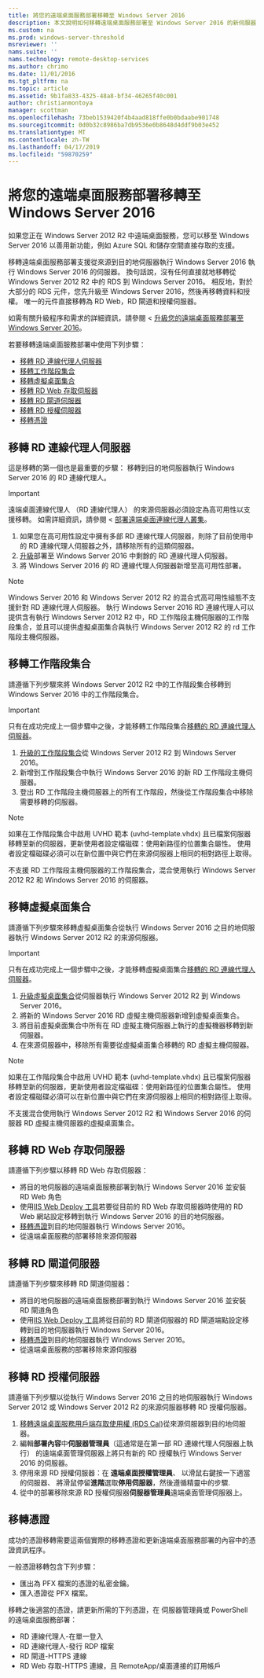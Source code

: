 ```yaml
---
title: 將您的遠端桌面服務部署移轉至 Windows Server 2016
description: 本文說明如何移轉遠端桌面服務部署至 Windows Server 2016 的新伺服器。
ms.custom: na
ms.prod: windows-server-threshold
msreviewer: ''
nams.suite: ''
nams.technology: remote-desktop-services
ms.author: chrimo
ms.date: 11/01/2016
ms.tgt_pltfrm: na
ms.topic: article
ms.assetid: 9b1fa833-4325-48a8-bf34-46265f40c001
author: christianmontoya
manager: scottman
ms.openlocfilehash: 73beb1539420f4b4aad818ffe0b0bdaabe901748
ms.sourcegitcommit: 0d0b32c8986ba7db9536e0b8648d4ddf9b03e452
ms.translationtype: MT
ms.contentlocale: zh-TW
ms.lasthandoff: 04/17/2019
ms.locfileid: "59870259"
---
```

# <a name="migrate-your-remote-desktop-services-deployment-to-windows-server-2016"></a>將您的遠端桌面服務部署移轉至 Windows Server 2016

如果您正在 Windows Server 2012 R2 中遠端桌面服務，您可以移至 Windows Server 2016 以善用新功能，例如 Azure SQL 和儲存空間直接存取的支援。

移轉遠端桌面服務部署支援從來源到目的地伺服器執行 Windows Server 2016 執行 Windows Server 2016 的伺服器。 換句話說，沒有任何直接就地移轉從 Windows Server 2012 R2 中的 RDS 到 Windows Server 2016。 相反地，對於大部分的 RDS 元件，您先升級至 Windows Server 2016，然後再移轉資料和授權。 唯一的元件直接移轉為 RD Web，RD 閘道和授權伺服器。

如需有關升級程序和需求的詳細資訊，請參閱 <<c0> [ 升級您的遠端桌面服務部署至 Windows Server 2016](upgrade-to-rds-2016.md)。

若要移轉遠端桌面服務部署中使用下列步驟： 
- [移轉 RD 連線代理人伺服器](#migrate-rd-connection-broker-servers) 
- [移轉工作階段集合](#migrate-session-collections)
- [移轉虛擬桌面集合](#migrate-virtual-desktop-collections)
- [移轉 RD Web 存取伺服器](#migrate-rd-web-access-servers)
- [移轉 RD 閘道伺服器](#migrate-rd-gateway-servers)
- [移轉 RD 授權伺服器](#migrate-rd-licensing-servers)
- [移轉憑證](#migrate-certificates)

## <a name="migrate-rdconnection-broker-servers"></a>移轉 RD 連線代理人伺服器

這是移轉的第一個也是最重要的步驟： 移轉到目的地伺服器執行 Windows Server 2016 的 RD 連線代理人。
> [!IMPORTANT] 
> 遠端桌面連線代理人 （RD 連線代理人） 的來源伺服器必須設定為高可用性以支援移轉。 如需詳細資訊，請參閱 <<c0> [ 部署遠端桌面連線代理人叢集](Deploy-a-Remote-Desktop-Connection-Broker-cluster.md)。

1. 如果您在高可用性設定中擁有多部 RD 連線代理人伺服器，則除了目前使用中的 RD 連線代理人伺服器之外，請移除所有的這類伺服器。
2. [升級](upgrade-to-rds-2016.md)部署至 Windows Server 2016 中剩餘的 RD 連線代理人伺服器。
3. 將 Windows Server 2016 的 RD 連線代理人伺服器新增至高可用性部署。

> [!NOTE] 
> Windows Server 2016 和 Windows Server 2012 R2 的混合式高可用性組態不支援針對 RD 連線代理人伺服器。 執行 Windows Server 2016 RD 連線代理人可以提供含有執行 Windows Server 2012 R2 中，RD 工作階段主機伺服器的工作階段集合，並且可以提供虛擬桌面集合與執行 Windows Server 2012 R2 的 rd 工作階段主機伺服器。

## <a name="migrate-session-collections"></a>移轉工作階段集合

請遵循下列步驟來將 Windows Server 2012 R2 中的工作階段集合移轉到 Windows Server 2016 中的工作階段集合。
> [!IMPORTANT] 
> 只有在成功完成上一個步驟中之後，才能移轉工作階段集合[移轉的 RD 連線代理人伺服器](#Migrate-RD-Connection-Broker-servers)。

1. [升級的工作階段集合](Upgrade-to-RDSH-2016.md)從 Windows Server 2012 R2 到 Windows Server 2016。
2. 新增到工作階段集合中執行 Windows Server 2016 的新 RD 工作階段主機伺服器。
3. 登出 RD 工作階段主機伺服器上的所有工作階段，然後從工作階段集合中移除需要移轉的伺服器。 
> [!NOTE]
> 如果在工作階段集合中啟用 UVHD 範本 (uvhd-template.vhdx) 且已檔案伺服器移轉至新的伺服器，更新使用者設定檔磁碟：使用新路徑的位置集合屬性。 使用者設定檔磁碟必須可以在新位置中與它們在來源伺服器上相同的相對路徑上取得。
>
> 不支援 RD 工作階段主機伺服器的工作階段集合，混合使用執行 Windows Server 2012 R2 和 Windows Server 2016 的伺服器。

## <a name="migrate-virtual-desktop-collections"></a>移轉虛擬桌面集合

請遵循下列步驟來移轉虛擬桌面集合從執行 Windows Server 2016 之目的地伺服器執行 Windows Server 2012 R2 的來源伺服器。

> [!IMPORTANT] 
> 只有在成功完成上一個步驟中之後，才能移轉虛擬桌面集合[移轉的 RD 連線代理人伺服器](#Migrate-RD-Connection-Broker-servers)。

1. [升級虛擬桌面集合](Upgrade-to-RDVH-2016.md)從伺服器執行 Windows Server 2012 R2 到 Windows Server 2016。
2. 將新的 Windows Server 2016 RD 虛擬主機伺服器新增到虛擬桌面集合。
3. 將目前虛擬桌面集合中所有在 RD 虛擬主機伺服器上執行的虛擬機器移轉到新伺服器。 
4. 在來源伺服器中，移除所有需要從虛擬桌面集合移轉的 RD 虛擬主機伺服器。

> [!NOTE] 
> 如果在工作階段集合中啟用 UVHD 範本 (uvhd-template.vhdx) 且已檔案伺服器移轉至新的伺服器，更新使用者設定檔磁碟：使用新路徑的位置集合屬性。 使用者設定檔磁碟必須可以在新位置中與它們在來源伺服器上相同的相對路徑上取得。
>
> 不支援混合使用執行 Windows Server 2012 R2 和 Windows Server 2016 的伺服器 RD 虛擬主機伺服器的虛擬桌面集合。

## <a name="migrate-rdweb-access-servers"></a>移轉 RD Web 存取伺服器
請遵循下列步驟以移轉 RD Web 存取伺服器：
- 將目的地伺服器的遠端桌面服務部署到執行 Windows Server 2016 並安裝 RD Web 角色
- 使用[IIS Web Deploy 工具](https://www.iis.net/)若要從目前的 RD Web 存取伺服器時使用的 RD Web 網站設定移轉到執行 Windows Server 2016 的目的地伺服器。
- [移轉憑證](#Migrate-certificates)到目的地伺服器執行 Windows Server 2016。
- 從遠端桌面服務的部署移除來源伺服器  

## <a name="migrate-rdgateway-servers"></a>移轉 RD 閘道伺服器
請遵循下列步驟來移轉 RD 閘道伺服器：
- 將目的地伺服器的遠端桌面服務部署到執行 Windows Server 2016 並安裝 RD 閘道角色
- 使用[IIS Web Deploy 工具](https://www.iis.net/)將從目前的 RD 閘道伺服器的 RD 閘道端點設定移轉到目的地伺服器執行 Windows Server 2016。
- [移轉憑證](#Migrate-certificates)到目的地伺服器執行 Windows Server 2016。
- 從遠端桌面服務的部署移除來源伺服器  

## <a name="migrate-rdlicensing-servers"></a>移轉 RD 授權伺服器

請遵循下列步驟以從執行 Windows Server 2016 之目的地伺服器執行 Windows Server 2012 或 Windows Server 2012 R2 的來源伺服器移轉 RD 授權伺服器。

1. [移轉遠端桌面服務用戶端存取使用權 (RDS Cal)](migrate-rds-cals.md)從來源伺服器到目的地伺服器。
2. 編輯**部署內容**中**伺服器管理員**（這通常是在第一部 RD 連線代理人伺服器上執行） 的遠端桌面管理伺服器上將只有新的 RD 授權執行 Windows Server 2016 的伺服器。
3. 停用來源 RD 授權伺服器：在 **遠端桌面授權管理員**、 以滑鼠右鍵按一下適當的伺服器、 將滑鼠停留**進階**選取**停用伺服器**，然後遵循精靈中的步驟.
4. 從中的部署移除來源 RD 授權伺服器**伺服器管理員**遠端桌面管理伺服器上。

## <a name="migrate-certificates"></a>移轉憑證

成功的憑證移轉需要這兩個實際的移轉憑證和更新遠端桌面服務部署的內容中的憑證資訊程序。

一般憑證移轉包含下列步驟：
- 匯出為 PFX 檔案的憑證的私密金鑰。
- 匯入憑證從 PFX 檔案。

移轉之後適當的憑證，請更新所需的下列憑證，在 伺服器管理員或 PowerShell 的遠端桌面服務部署： 
- RD 連線代理人-在單一登入
- RD 連線代理人-發行 RDP 檔案
- RD 閘道-HTTPS 連線
- RD Web 存取-HTTPS 連線，且 RemoteApp/桌面連接的訂用帳戶
